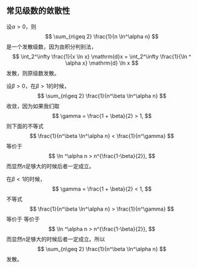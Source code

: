 ## 常见级数的敛散性

设$\alpha>0$，则
$$
\sum_{n\geq 2} \frac{1}{n \ln^\alpha n}
$$
是一个发散级数，因为由积分判别法，
$$
\int_2^\infty \frac{1}{x \ln x} \mathrm{d}x = \int_2^\infty \frac{1}{\ln ^ \alpha x} \mathrm{d} \ln x
$$
发散，则原级数发散。

设$\beta>0$，在$\beta>1$的时候，
$$
\sum_{n\geq 2} \frac{1}{n^\beta \ln^\alpha n}
$$
收敛，因为如果我们取
$$
\gamma = \frac{1 + \beta}{2} > 1,
$$
则下面的不等式
$$
\frac{1}{n^\beta \ln^\alpha n} < \frac{1}{n^\gamma}
$$
等价于
$$
\ln ^\alpha n > n^{\frac{1-\beta}{2}},
$$
而显然$n$足够大的时候后者一定成立。

在$\beta < 1$的时候，
$$
\gamma = \frac{1 + \beta}{2} < 1,
$$
不等式
$$
\frac{1}{n^\beta \ln^\alpha n} > \frac{1}{n^\gamma}
$$
等价于
等价于
$$
\ln ^\alpha n > n^{\frac{1-\beta}{2}},
$$
而显然$n$足够大的时候后者一定成立。所以
$$
\sum_{n\geq 2} \frac{1}{n^\beta \ln^\alpha n}
$$
发散。